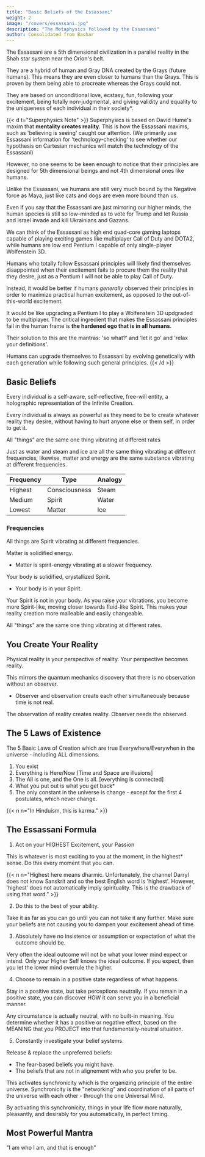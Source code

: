 ```yaml
---
title: "Basic Beliefs of the Essassani"
weight: 2
image: "/covers/essassani.jpg"
description: "The Metaphysics followed by the Essassani"
author: Consolidated from Bashar
---
```



The Essassani are a 5th dimensional civilization in a parallel reality in the Shah star system near the Orion's belt. 

They are a hybrid of human and Gray DNA created by the Grays (future humans). This means they are even closer to humans than the Grays. This is proven by them being able to procreate whereas the Grays could not.   

They are based on unconditional love, ecstasy, fun, following your excitement, being totally non-judgmental, and giving validity and equality to the uniqueness of each individual in their society*.

<!-- Even the Pleiadians look up to the Essassani civilization as being exceptionally spiritually-advanced*. -->

{{< d t="Superphysics Note" >}}
Superphysics is based on David Hume's maxim that **mentality creates reality**. This is how the Essassani maxims, such as 'believing is seeing' caught our attention. (We primarily use Essassani information for 'technology-checking' to see whether our hypothesis on Cartesian mechanics will match the technology of the Essassani)

However, no one seems to be keen enough to notice that their principles are designed for 5th dimensional beings and not 4th dimensional ones like humans.

Unlike the Essassani, we humans are still very much bound by the Negative force as Maya, just like cats and dogs are even more bound than us. 

Even if you say that the Essassani are just mirroring our higher minds, the human species is still so low-minded as to vote for Trump and let Russia and Israel invade and kill Ukrainians and Gazans. 

We can think of the Essassani as high end quad-core gaming laptops capable of playing exciting games like multiplayer Call of Duty and DOTA2, while humans are low end Pentium I capable of only single-player Wolfenstein 3D.

Humans who totally follow Essassani principles will likely find themselves disappointed when their excitement fails to procure them the reality that they desire, just as a Pentium I will not be able to play Call of Duty.

Instead, it would be better if humans *generally* observed their principles in order to maximize practical human excitement, as opposed to the out-of-this-world excitement.

It would be like upgrading a Pentium I to play a Wolfenstein 3D updgraded to be multiplayer. The critical ingredient that makes the Essassani principles fail in the human frame is **the hardened ego that is in all humans**. 

Their solution to this are the mantras: 'so what?' and 'let it go' and 'relax your definitions'. 

Humans can upgrade themselves to Essassani by evolving genetically with each generation while following such general principles.
{{< /d >}}




<!-- <details id="TableOfContents" class="px-4 mt-4 mb-2 bg-gray-100 dark:bg-gray-700 rounded toc" open>
    asdfasdfasd
</details> -->


## Basic Beliefs

Every individual is a self-aware, self-reflective, free-will entity, a holographic representation of the Infinite Creation.

Every individual is always as powerful as they need to be to create whatever reality they desire, without having to hurt anyone else or them self, in order to get it.

All "things" are the same one thing vibrating at different rates

Just as water and steam and ice are all the same thing vibrating at different frequencies, likewise, matter and energy are the same substance vibrating at different frequencies.

Frequency | Type | Analogy
---| --- |---
Highest | Consciousness | Steam
Medium | Spirit | Water
Lowest | Matter | Ice


### Frequencies

All things are Spirit vibrating at different frequencies. 

Matter is solidified energy.
- Matter is spirit-energy vibrating at a slower frequency.

Your body is solidified, crystallized Spirit. 
- Your body is in your Spirit.

Your Spirit is not in your body. As you raise your vibrations, you become more Spirit-like, moving closer towards fluid-like Spirit. This makes your reality creation more malleable and easily changeable.

All "things" are the same one thing vibrating at different rates.


## You Create Your Reality

Physical reality is your perspective of reality. Your perspective becomes reality. 

This mirrors the quantum mechanics discovery that there is no observation without an observer.
- Observer and observation create each other simultaneously because time is not real. 

The observation of reality creates reality. Observer needs the observed.

<!-- 3 Phases for receiving the "version" of reality you prefer

You ALREADY have everything you desire!

2 quick Techniques for Manifesting your preferred Reality
 -->
<!-- Visualization - how to do it effectively
Shifting between Parallel Realities
Handling challenging situations
Feelings & Beliefs
Changing your Beliefs
Neutral Props
Follow your excitement!  Finding your "Purpose" in Life
Trusting your Timing
Positive Synchronicity
All beliefs are equally valid.
Making it Easy to Change your Beliefs
The PRESENT is not the result of the PAST
How FEAR can serve you
The Uniqueness of Each Incarnation
Abundance
Unified Society
The Meaning of Life, and The Purpose of Existence
Judgment and Preference
Love,  Guilt,  and  Hate
Co-Creating an Experience
The "Death" Transition
Personality
Time
Actual Belief?  or what you think you Believe?
External Reality = Holographic Illusion
Visualization
 -->


## The 5 Laws of Existence 

<!-- The Basic Blueprint of the Structure of Existence  -->

The 5 Basic Laws of Creation which are true Everywhere/Everywhen in the universe - including ALL dimensions.

1. You exist
2. Everything is Here/Now [Time and Space are illusions]
3. The All is one, and the One is all. [everything is connected]
4. What you put out is what you get back*
5. The only constant in the universe is change -  except for the first 4 postulates, which never change.


{{< n n="In Hinduism, this is karma." >}}



<!-- Initially I was confused at how the 7 densities of the Essassani didn't match up to the 7 chakras of Hinduism. Metaphysical principles are supposed to be consistent in all dimensions and all perspectives. But the Essassani metaphysics is strange as it assigns the thoughts and feelings as 3rd density, when in Hindu metaphysics, these apply to all densities and originates from the 7th density. 

I realized it's because the Essassani are already unified and based on 4th density, making it their frame of reference. On the contrary, humans are still dis-integrated and based on matter (i.e. we need to eat material food instead of getting the pranah from the aether like the Esssassani do). This makes the 1st density as our frame of reference. We are still struggling to discover gravitation and have compassion for all, just as the Essassani are struggling to settle in non-physicality. The massacres in Ukraine and mass extinction are proofs that humans are still far from leaving 1st density. Their theory is that we can rubber band from 1st to 4th, but never explain how it might happen. -->


## The Essassani Formula

1. Act on your HIGHEST Excitement, your Passion

This is whatever is most exciting to you at the moment, in the highest* sense.  Do this every moment that you can.


{{< n n="Highest here means dharmic. Unfortunately, the channel Darryl does not know Sanskrit and so the best English word is 'highest'. However, 'highest' does not automatically imply spirituality. This is the drawback of using that word." >}}




2. Do this to the best of your ability. 

Take it as far as you can go until you can not take it any further. Make sure your beliefs are not causing you to dampen your excitement ahead of time.


3. Absolutely have no insistence or assumption or expectation of what the outcome should be.

Very often the ideal outcome will not be what your lower mind expect or intend. Only your Higher Self knows the ideal outcome. If you expect, then you let the lower mind overrule the higher.

4. Choose to remain in a positive state regardless of what happens.  

Stay in a positive state, but take perceptions neutrally. If you remain in a positive state, you can discover HOW it can serve you in a beneficial manner.

<!-- If something undesireable happens, by remaining in a positive state even then, you are able to gain some positive benefit from that situation. -->

Any circumstance is actually neutral, with no built-in meaning. You determine whether it has a positive or negative effect, based on the MEANING that you PROJECT into that fundamentally-neutral situation.

5. Constantly investigate your belief systems.

Release & replace the unpreferred beliefs:
- The fear-based beliefs you might have.
- The beliefs that are not in alignement with who you prefer to be.

This activates synchronicity which is the organizing principle of the entire universe. Synchronicity is the "networking" and coordination of all parts of the universe with each other - through the one Universal Mind.

By activating this synchronicity, things in your life flow more naturally, pleasantly, and desirably for you automatically, in perfect timing.




## Most Powerful Mantra

"I am who I am, and that is enough"

